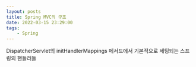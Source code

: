 ```yaml
---
layout: posts
title: Spring MVC의 구조
date: 2022-03-15 23:29:00
tags:
    - Spring
---
```


DispatcherServlet의 initHandlerMappings 메서드에서 기본적으로 세팅되는 스프링의 핸들러들